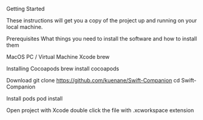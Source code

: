 Getting Started

These instructions will get you a copy of the project up and running on your local machine.

Prerequisites
What things you need to install the software and how to install them

MacOS PC / Virtual Machine
  Xcode
  brew

Installing Cocoapods
  brew install cocoapods

Download
  git clone https://github.com/kuenane/Swift-Companion
  cd Swift-Companion

Install pods
  pod install
  
Open project with Xcode
 double click the file with .xcworkspace extension
